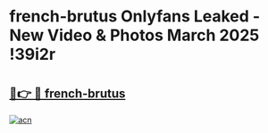 # french-brutus Onlyfans Leaked - New Video & Photos March 2025 !39i2r

# <h2><a href="https://wml80p.iuczelnia.edu.pl?title=french-brutus&ref=39i2r">🔗👉 🔴 french-brutus</a></h2>

[![acn](https://github.com/user-attachments/assets/0f9c940e-d8b0-45ae-aac7-cd30a18b3e1c)](https://wml80p.iuczelnia.edu.pl?title=french-brutus&ref=39i2r)

